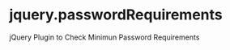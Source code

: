 jquery.passwordRequirements
===========================

jQuery Plugin to Check Minimun Password Requirements
